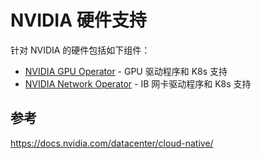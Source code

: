 # NVIDIA 硬件支持

针对 NVIDIA 的硬件包括如下组件：

 - [NVIDIA GPU Operator](./gpu-operator.md) -  GPU 驱动程序和 K8s 支持
 - [NVIDIA Network Operator](./network-operator.md) - IB 网卡驱动程序和 K8s 支持

## 参考

<https://docs.nvidia.com/datacenter/cloud-native/>
